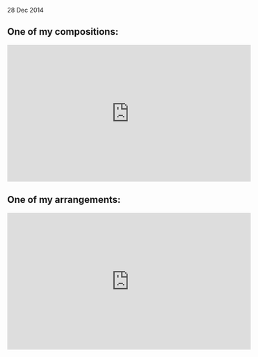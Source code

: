28 Dec 2014

One of my compositions:
-----------------------

<div class="youtube-container">
  <iframe id="YouTube" width="560" height="315"
    src="http://www.youtube.com/embed/ZmermNhhIRs"
    frameborder="0" allowfullscreen>
  </iframe>
</div>

One of my arrangements:
-----------------------

<div class="youtube-container">
  <iframe id="YouTube" width="560" height="315"
    src="http://www.youtube.com/embed/nfh-WRqh0iw"
    frameborder="0" allowfullscreen>
  </iframe>
</div>
